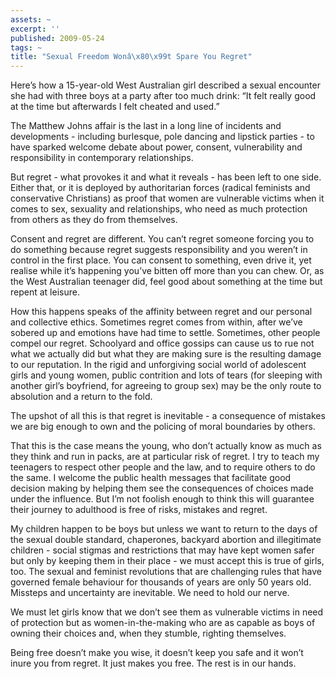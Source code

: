 ```yaml
---
assets: ~
excerpt: ''
published: 2009-05-24
tags: ~
title: "Sexual Freedom Wonâ\x80\x99t Spare You Regret"
---
```

Here’s how a 15-year-old West Australian girl described a sexual
encounter she had with three boys at a party after too much drink: “It
felt really good at the time but afterwards I felt cheated and used.”

The Matthew Johns affair is the last in a long line of incidents and
developments - including burlesque, pole dancing and lipstick parties -
to have sparked welcome debate about power, consent, vulnerability and
responsibility in contemporary relationships.

But regret - what provokes it and what it reveals - has been left to one
side. Either that, or it is deployed by authoritarian forces (radical
feminists and conservative Christians) as proof that women are
vulnerable victims when it comes to sex, sexuality and relationships,
who need as much protection from others as they do from themselves.

Consent and regret are different. You can’t regret someone forcing you
to do something because regret suggests responsibility and you weren’t
in control in the first place. You can consent to something, even drive
it, yet realise while it’s happening you’ve bitten off more than you can
chew. Or, as the West Australian teenager did, feel good about something
at the time but repent at leisure.

How this happens speaks of the affinity between regret and our personal
and collective ethics. Sometimes regret comes from within, after we’ve
sobered up and emotions have had time to settle. Sometimes, other people
compel our regret. Schoolyard and office gossips can cause us to rue not
what we actually did but what they are making sure is the resulting
damage to our reputation. In the rigid and unforgiving social world of
adolescent girls and young women, public contrition and lots of tears
(for sleeping with another girl’s boyfriend, for agreeing to group sex)
may be the only route to absolution and a return to the fold.

The upshot of all this is that regret is inevitable - a consequence of
mistakes we are big enough to own and the policing of moral boundaries
by others.

That this is the case means the young, who don’t actually know as much
as they think and run in packs, are at particular risk of regret. I try
to teach my teenagers to respect other people and the law, and to
require others to do the same. I welcome the public health messages that
facilitate good decision making by helping them see the consequences of
choices made under the influence. But I’m not foolish enough to think
this will guarantee their journey to adulthood is free of risks,
mistakes and regret.

My children happen to be boys but unless we want to return to the days
of the sexual double standard, chaperones, backyard abortion and
illegitimate children - social stigmas and restrictions that may have
kept women safer but only by keeping them in their place - we must
accept this is true of girls, too. The sexual and feminist revolutions
that are challenging rules that have governed female behaviour for
thousands of years are only 50 years old. Missteps and uncertainty are
inevitable. We need to hold our nerve.

We must let girls know that we don’t see them as vulnerable victims in
need of protection but as women-in-the-making who are as capable as boys
of owning their choices and, when they stumble, righting themselves.

Being free doesn’t make you wise, it doesn’t keep you safe and it won’t
inure you from regret. It just makes you free. The rest is in our hands.